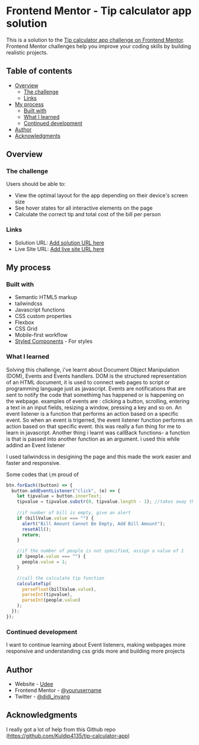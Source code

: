 # Frontend Mentor - Tip calculator app solution

This is a solution to the [Tip calculator app challenge on Frontend Mentor](https://www.frontendmentor.io/challenges/tip-calculator-app-ugJNGbJUX). Frontend Mentor challenges help you improve your coding skills by building realistic projects.

## Table of contents

- [Overview](#overview)
  - [The challenge](#the-challenge)
  - [Links](#links)
- [My process](#my-process)
  - [Built with](#built-with)
  - [What I learned](#what-i-learned)
  - [Continued development](#continued-development)
- [Author](#author)
- [Acknowledgments](#acknowledgments)



## Overview

### The challenge

Users should be able to:

- View the optimal layout for the app depending on their device's screen size
- See hover states for all interactive elements on the page
- Calculate the correct tip and total cost of the bill per person

### Links

- Solution URL: [Add solution URL here](http://127.0.0.1:5500/index.html)
- Live Site URL: [Add live site URL here](https://your-live-site-url.com)

## My process

### Built with

- Semantic HTML5 markup
- tailwindcss
- Javascript functions
- CSS custom properties
- Flexbox
- CSS Grid
- Mobile-first workflow
- [Styled Components]("https://unpkg.com/tailwindcss@^1.0/dist/tailwind.min.css") - For styles


### What I learned

Solving this challenge, i've learnt about Document Object Manipulation (DOM), Events and Events handlers.
DOM is the structured representation of an HTML document, it is used to connect web pages to script or programming language just as javascript.
Events are notifications that are sent to notify the code that somethimg has happened or is happening
on the webpage. examples of events are : clicking a button, scrolling, entering a text in an input fields,
resizing a window, pressing a key and so on.
An event listener is a function that performs an action based on a specific event. So when an event is trigerred, the event listener function performs an action based on that specific event. this was really a fun thing for me to learn in javascript.
Another thing i learnt was callBack functions- a function is that is passed into another function as an argument. i used this while addind an Event listener

I used tailwindcss in desigining the page and this made the work easier and faster and responsive.

Some codes that i;m proud of

```js
btn.forEach((button) => {
  button.addEventListener("click", (e) => {
    let tipvalue = button.innerText;
    tipvalue = tipvalue.substr(0, tipvalue.length - 1); //takes away the percentage from the values
    
    //if number of bill is empty, give an alert
    if (billValue.value === "") {
      alert("Bill Amount Cannot Be Empty, Add Bill Amount");
      resetAll();
      return;
    }

    //if the number of people is not specified, assign a value of 1
    if (people.value === "") {
      people.value = 1;
    }

    //call the calculate tip function
    calculateTip(
      parseFloat(billValue.value),
      parseInt(tipvalue),
      parseInt(people.value)
    );
  });
});

```

### Continued development

I want to continue learning about Event listeners, making webpages more responsive and understanding css grids more and building more projects



## Author

- Website - [Udee](https://www.your-site.com)
- Frontend Mentor - [@yourusername](https://www.frontendmentor.io/profile/yourusername)
- Twitter - [@didi_inyang](https://www.twitter.com/yourusername)

## Acknowledgments

I really got a lot of help from this Github repo (https://github.com/Kuldip4135/tip-calculator-app)


